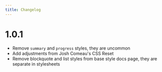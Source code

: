 ```yaml
---
title: Changelog
---
```


# 1.0.1
- Remove `summary` and `progress` styles, they are uncommon
- Add adjustments from Josh Comeau's CSS Reset
- Remove blockquote and list styles from base style docs page, they are separate in stylesheets